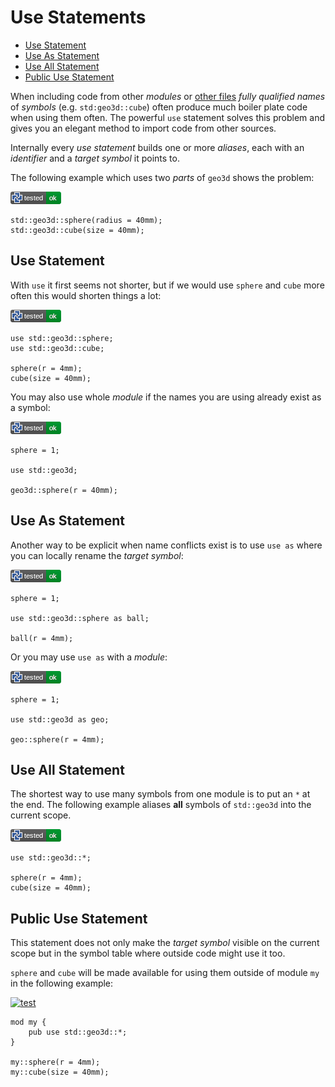 # Use Statements

- [Use Statement](#use-statement)
- [Use As Statement](#use-as-statement)
- [Use All Statement](#use-all-statement)
- [Public Use Statement](#public-use-statement)

When including code from other *modules* or [other files](modules.md#file-modules)
*fully qualified names* of *symbols* (e.g. `std:geo3d::cube`) often produce much
boiler plate code when using them often.
The powerful `use` statement solves this problem and gives you an elegant method
to import code from other sources.

Internally every *use statement* builds one or more *aliases*, each with an
*identifier* and a *target symbol* it points to.

The following example which uses two *parts* of `geo3d` shows the problem:

[![test](.test/none.png)](.test/none.log)

```µcad,none
std::geo3d::sphere(radius = 40mm);
std::geo3d::cube(size = 40mm);
```

## Use Statement

With `use` it first seems not shorter, but if we would use `sphere` and `cube` more often this would
shorten things a lot:

[![test](.test/use.png)](.test/use.log)

```µcad,use
use std::geo3d::sphere;
use std::geo3d::cube;

sphere(r = 4mm);
cube(size = 40mm);
```

You may also use whole *module* if the names you are using already exist as a symbol:

[![test](.test/use_module.png)](.test/use_module.log)

```µcad,use_module
sphere = 1;

use std::geo3d;

geo3d::sphere(r = 40mm);
```

## Use As Statement

Another way to be explicit when name conflicts exist is to use `use as` where you can
locally rename the *target symbol*:

[![test](.test/use_as.png)](.test/use_as.log)

```µcad,use_as
sphere = 1;

use std::geo3d::sphere as ball;

ball(r = 4mm);
```

Or you may use `use as` with a *module*:

[![test](.test/use_as_module.png)](.test/use_as_module.log)

```µcad,use_as_module
sphere = 1;

use std::geo3d as geo;

geo::sphere(r = 4mm);
```

## Use All Statement

The shortest way to use many symbols from one module is to put an `*` at the end.
The following example aliases **all** symbols of `std::geo3d` into the current scope.

[![test](.test/use_all.png)](.test/use_all.log)

```µcad,use_all
use std::geo3d::*;

sphere(r = 4mm);
cube(size = 40mm);
```

## Public Use Statement

This statement does not only make the *target symbol* visible on the current scope but in
the symbol table where outside code might use it too.

`sphere` and `cube` will be made available for using them outside of module `my` in the following example:

[![test](.test/use_pub.png)](.test/use_pub.log)

```µcad,use_statement_pub
mod my {
    pub use std::geo3d::*;
}

my::sphere(r = 4mm);
my::cube(size = 40mm);
```
